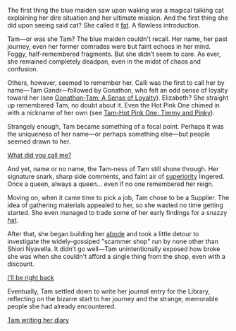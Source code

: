 The first thing the blue maiden saw upon waking was a magical talking cat explaining her dire situation and her ultimate mission. And the first thing she did upon seeing said cat? She called it [fat](https://www.youtube.com/live/9XG91aw1gTo?si=HUKTRLtdetft9DSn&t=554). A flawless introduction.

Tam—or was she Tam? The blue maiden couldn't recall. Her name, her past journey, even her former comrades were but faint echoes in her mind. Foggy, half-remembered fragments. But she didn’t seem to care. As ever, she remained completely deadpan, even in the midst of chaos and confusion.

Others, however, seemed to remember her. Calli was the first to call her by name—Tam Gandr—followed by Gonathon, who felt an odd sense of loyalty toward her (see [Gonathon-Tam: A Sense of Loyalty](#edge:kronii-gigi-right-2-bottom-1)). Elizabeth? She straight up remembered Tam, no doubt about it. Even the Hot Pink One chimed in with a nickname of her own (see [Tam-Hot Pink One: Timmy and Pinky](#edge:irys-kronii-right-2-left-2)).

Strangely enough, Tam became something of a focal point. Perhaps it was the uniqueness of her name—or perhaps something else—but people seemed drawn to her. 

[What did you call me?](#embed:https://www.youtube.com/live/9XG91aw1gTo?si=UgoR7e-WfOs8ARgy&t=3782)

And yet, name or no name, the Tam-ness of Tam still shone through. Her signature snark, sharp side comments, and faint air of [superiority](https://www.youtube.com/live/9XG91aw1gTo?si=vZp0hb6TVjwCsmUK&t=3549) lingered. Once a queen, always a queen… even if no one remembered her reign.


Moving on, when it came time to pick a job, Tam chose to be a Supplier. The idea of gathering materials appealed to her, so she wasted no time getting started. She even managed to trade some of her early findings for a snazzy [hat](https://www.youtube.com/live/9XG91aw1gTo?si=GRs1MgjdHWSBgNzw&t=8470).

After that, she began building her [abode](https://www.youtube.com/live/9XG91aw1gTo?si=FQg3zwZiabQwSxev&t=12197) and took a little detour to investigate the widely-gossiped "scammer shop" run by none other than Shiori Nyavella. It didn’t go well—Tam unintentionally exposed how broke she was when she couldn't afford a single thing from the shop, even with a discount.

[I'll be right back](#embed:https://www.youtube.com/live/9XG91aw1gTo?si=Vw4r0ymqmj9shtiH&t=13306)

Eventually, Tam settled down to write her journal entry for the Library, reflecting on the bizarre start to her journey and the strange, memorable people she had already encountered.

[Tam writing her diary](#embed:https://www.youtube.com/live/9XG91aw1gTo?si=EWtPKvo1Fk35j255&t=15167)
